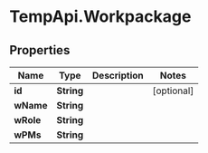 # TempApi.Workpackage

## Properties

Name | Type | Description | Notes
------------ | ------------- | ------------- | -------------
**id** | **String** |  | [optional] 
**wName** | **String** |  | 
**wRole** | **String** |  | 
**wPMs** | **String** |  | 


